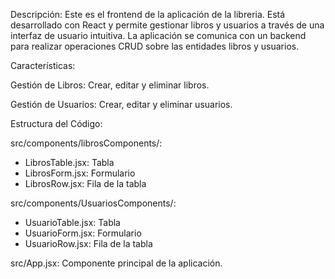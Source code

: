 
Descripción:
Este es el frontend de la aplicación de la libreria. Está desarrollado con React y permite gestionar libros y usuarios a través de una interfaz de usuario intuitiva. La aplicación se comunica con un backend para realizar operaciones CRUD sobre las entidades libros y usuarios.

Características:

Gestión de Libros:
Crear, editar y eliminar libros.

Gestión de Usuarios:
Crear, editar y eliminar usuarios.

Estructura del Código:

src/components/librosComponents/:
  - LibrosTable.jsx: Tabla
  - LibrosForm.jsx: Formulario
  - LibrosRow.jsx: Fila de la tabla

src/components/UsuariosComponents/:
  - UsuarioTable.jsx: Tabla
  - UsuarioForm.jsx: Formulario 
  - UsuarioRow.jsx: Fila de la tabla

src/App.jsx: Componente principal de la aplicación.
